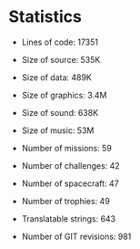 # Statistics

* Lines of code: 17351
* Size of source: 535K
* Size of data: 489K
* Size of graphics: 3.4M
* Size of sound: 638K
* Size of music: 53M

* Number of missions: 59
* Number of challenges: 42
* Number of spacecraft: 47
* Number of trophies: 49

* Translatable strings: 643

* Number of GIT revisions: 981
